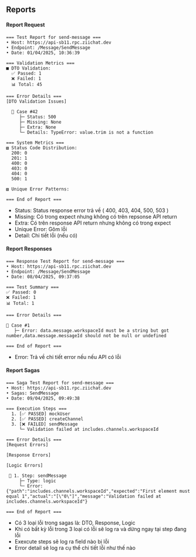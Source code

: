 ## Reports

#### Report Request
```
=== Test Report for send-message ===
• Host: https://api-sb11.rpc.ziichat.dev
• Endpoint: /Message/SendMessage
• Date: 01/04/2025, 10:36:39

=== Validation Metrics ===
■ DTO Validation:
  ✅ Passed: 1
  ❌ Failed: 1
  📊 Total: 45

=== Error Details ===
[DTO Validation Issues]

  🔴 Case #42
     ├─ Status: 500
     ├─ Missing: None
     ├─ Extra: None
     └─ Details: TypeError: value.trim is not a function

=== System Metrics ===
▧ Status Code Distribution:
  200: 0
  201: 1
  400: 0
  403: 0
  404: 0
  500: 1

▧ Unique Error Patterns:

=== End of Report ===
```
- Status: Status response error trả về ( 400, 403, 404, 500, 503 )
- Missing: Có trong expect nhưng không có trên repsonse API return
- Extra: Có trên response API return nhưng không có trong expect
- Unique Error: Gôm lỗi
- Detail: Chi tiết lỗi (nếu có)

#### Report Responses
```
=== Response Test Report for send-message ===
• Host: https://api-sb11.rpc.ziichat.dev
• Endpoint: /Message/SendMessage
• Date: 08/04/2025, 09:37:05

=== Test Summary ===
✅ Passed: 0
❌ Failed: 1
📊 Total: 1

=== Error Details ===

🔴 Case #1
   ├─ Error: data.message.workspaceId must be a string but got number,data.message.messageId should not be null or undefined

=== End of Report ===
```

- Error: Trả về chi tiết error nếu nếu API có lỗi

#### Report Sagas
```
=== Saga Test Report for send-message ===
• Host: https://api-sb11.rpc.ziichat.dev
• Sagas: SendMessage
• Date: 09/04/2025, 09:49:38

=== Execution Steps ===
  1. [✅ PASSED] mockUser
  2. [✅ PASSED] createChannel
  3. [❌ FAILED] sendMessage
     └─ Validation failed at includes.channels.workspaceId

=== Error Details ===
[Request Errors]

[Response Errors]

[Logic Errors]

 🔴 1. Step: sendMessage
     ├─ Type: logic
     └─ Error: {"path":"includes.channels.workspaceId","expected":"First element must equal 1","actual":"[\"0\"]","message":"Validation failed at includes.channels.workspaceId"}

=== End of Report ===
```
- Có 3 loại lỗi trong sagas là: DTO, Response, Logic
- Khi có bất kỳ lỗi trong 3 loại có lỗi sẽ log ra và dừng ngay tại step đang lỗi
- Exexcute steps sẽ log ra field nào bị lỗi 
- Error detail sẽ log ra cụ thể chi tiết lỗi như thế nào 